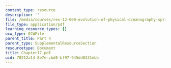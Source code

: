 ```yaml
---
content_type: resource
description: ''
file: /media/courses/res-12-000-evolution-of-physical-oceanography-spring-2007/70212a148e7ecbd0bf97945dd0331ebb_Chapter17.pdf
file_type: application/pdf
learning_resource_types: []
ocw_type: OCWFile
parent_title: Part 4
parent_type: SupplementalResourceSection
resourcetype: Document
title: Chapter17.pdf
uid: 70212a14-8e7e-cbd0-bf97-945dd0331ebb
---
```

